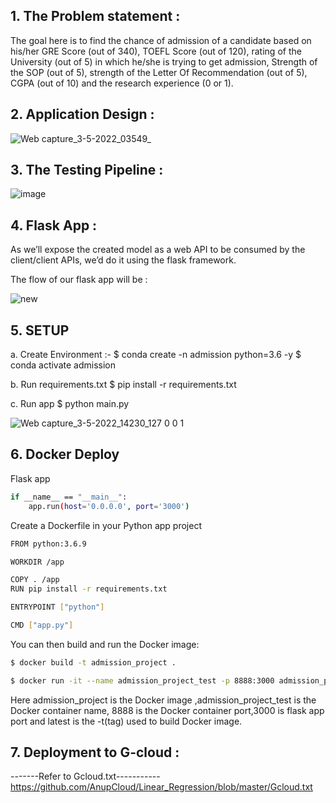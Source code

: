 ## 1. The Problem statement :
The goal here is to find the chance of admission of a candidate based on his/her GRE Score 
(out of 340), TOEFL Score (out of 120), rating of the University (out of 5) in which he/she 
is trying to get admission, Strength of the SOP (out of 5), strength of the Letter Of 
Recommendation (out of 5), CGPA (out of 10) and the research experience (0 or 1).

## 2. Application Design :
![Web capture_3-5-2022_03549_](https://user-images.githubusercontent.com/52250527/166309450-bb3ab2bb-97f4-4e63-8926-6399b5465fd8.jpeg)

## 3. The Testing Pipeline :
![image](https://user-images.githubusercontent.com/52250527/166309833-cbc0de95-b04f-4e5e-8def-7ced91760648.png)

## 4. Flask App :
As we’ll expose the created model as a web API to be consumed by the client/client APIs, 
we’d do it using the flask framework.

The flow of our flask app will be :


![new](https://user-images.githubusercontent.com/52250527/166314231-c6aa1ff1-2e7a-4bef-b439-ca2747836779.png)

## 5. SETUP
a. Create Environment :-
$ conda create -n admission python=3.6 -y
$ conda activate admission

b. Run requirements.txt
$ pip install -r requirements.txt

c. Run app
$ python main.py

![Web capture_3-5-2022_14230_127 0 0 1](https://user-images.githubusercontent.com/52250527/166324548-429a2069-7aa9-43a9-9d82-dd212571dd26.jpeg)


## 6. Docker Deploy

Flask app
```bash
if __name__ == "__main__":
    app.run(host='0.0.0.0', port='3000')
```

Create a Dockerfile in your Python app project

```bash
FROM python:3.6.9

WORKDIR /app

COPY . /app
RUN pip install -r requirements.txt

ENTRYPOINT ["python"]

CMD ["app.py"]
```
You can then build and run the Docker image:
```bash
$ docker build -t admission_project .
```
```bash
$ docker run -it --name admission_project_test -p 8888:3000 admission_project:latest
```
Here admission_project is the Docker image ,admission_project_test is the Docker container name,
8888 is the Docker container port,3000 is flask app port and latest is the -t(tag) used to build Docker image.


## 7. Deployment to G-cloud :
-------Refer to Gcloud.txt-----------<https://github.com/AnupCloud/Linear_Regression/blob/master/Gcloud.txt>
